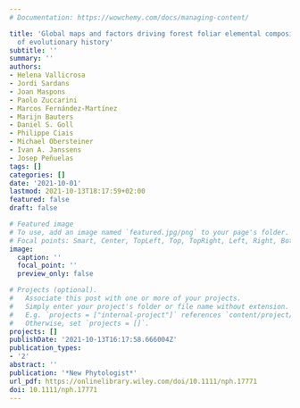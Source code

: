 ```yaml
---
# Documentation: https://wowchemy.com/docs/managing-content/

title: 'Global maps and factors driving forest foliar elemental composition: the importance
  of evolutionary history'
subtitle: ''
summary: ''
authors:
- Helena Vallicrosa
- Jordi Sardans
- Joan Maspons
- Paolo Zuccarini
- Marcos Fernández‐Martínez
- Marijn Bauters
- Daniel S. Goll
- Philippe Ciais
- Michael Obersteiner
- Ivan A. Janssens
- Josep Peñuelas
tags: []
categories: []
date: '2021-10-01'
lastmod: 2021-10-13T18:17:59+02:00
featured: false
draft: false

# Featured image
# To use, add an image named `featured.jpg/png` to your page's folder.
# Focal points: Smart, Center, TopLeft, Top, TopRight, Left, Right, BottomLeft, Bottom, BottomRight.
image:
  caption: ''
  focal_point: ''
  preview_only: false

# Projects (optional).
#   Associate this post with one or more of your projects.
#   Simply enter your project's folder or file name without extension.
#   E.g. `projects = ["internal-project"]` references `content/project/deep-learning/index.md`.
#   Otherwise, set `projects = []`.
projects: []
publishDate: '2021-10-13T16:17:58.666004Z'
publication_types:
- '2'
abstract: ''
publication: '*New Phytologist*'
url_pdf: https://onlinelibrary.wiley.com/doi/10.1111/nph.17771
doi: 10.1111/nph.17771
---
```

